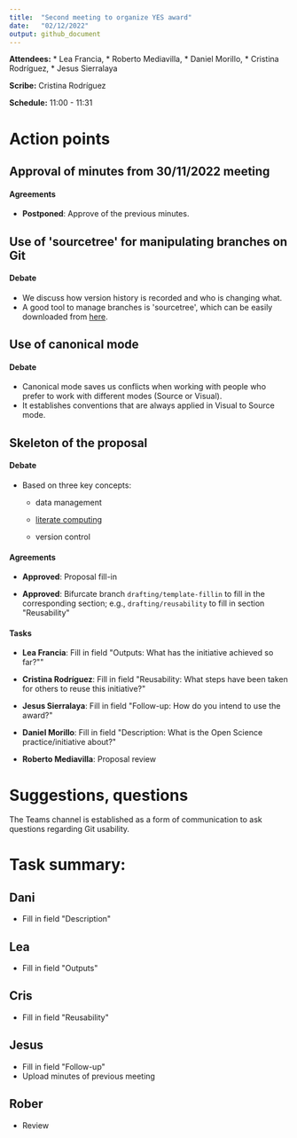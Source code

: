 ```yaml
---
title:  "Second meeting to organize YES award"
date:   "02/12/2022"
output: github_document
---
```


**Attendees:** \* Lea Francia, \* Roberto Mediavilla, \* Daniel Morillo, \*
Cristina Rodríguez, \* Jesus Sierralaya

**Scribe:** Cristina Rodríguez

**Schedule:** 11:00 - 11:31

# Action points

## Approval of minutes from 30/11/2022 meeting

#### Agreements

-   **Postponed**: Approve of the previous minutes.

## Use of 'sourcetree' for manipulating branches on Git

#### Debate

-   We discuss how version history is recorded and who is changing what.
-   A good tool to manage branches is 'sourcetree', which can be easily
    downloaded from [here](https://www.sourcetreeapp.com/).

## Use of canonical mode

#### Debate

-   Canonical mode saves us conflicts when working with people who prefer to
    work with different modes (Source or Visual).
-   It establishes conventions that are always applied in Visual to Source mode.

## Skeleton of the proposal

#### Debate

-   Based on three key concepts:

    -   data management

    -   [literate
        computing](https://medium.com/@mryap/what-is-literate-computing-6b3de57595a6)

    -   version control

#### Agreements

-   **Approved**: Proposal fill-in

-   **Approved**: Bifurcate branch `drafting/template-fillin` to fill in the
    corresponding section; e.g., `drafting/reusability` to fill in section
    "Reusability"

#### Tasks

-   **Lea Francia**: Fill in field "Outputs: What has the initiative achieved so
    far?""

-   **Cristina Rodríguez**: Fill in field "Reusability: What steps have been
    taken for others to reuse this initiative?"

-   **Jesus Sierralaya**: Fill in field "Follow-up: How do you intend to use the
    award?"

-   **Daniel Morillo**: Fill in field "Description: What is the Open Science
    practice/initiative about?"

-   **Roberto Mediavilla**: Proposal review

# Suggestions, questions

The Teams channel is established as a form of communication to ask questions
regarding Git usability.

# **Task summary:**

## Dani

-   Fill in field "Description"

## Lea

-   Fill in field "Outputs"

## Cris

-   Fill in field "Reusability"

## Jesus

-   Fill in field "Follow-up"
-   Upload minutes of previous meeting

## Rober

-   Review
